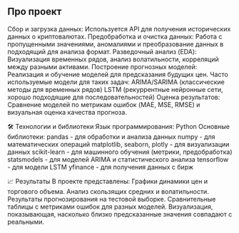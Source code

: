 ## Про проект

Сбор и загрузка данных: Используется API для получения исторических данных о криптовалютах.
Предобработка и очистка данных: Работа с пропущенными значениями, аномалиями и преобразование данных в подходящий для анализа формат.
Разведочный анализ (EDA): Визуализация временных рядов, анализ волатильности, корреляций между разными активами.
Построение прогнозных моделей: Реализация и обучение моделей для предсказания будущих цен. Часто используемые модели для таких задач:
ARIMA/SARIMA (классические методы для временных рядов)
LSTM (рекуррентные нейронные сети, хорошо подходящие для последовательностей)
Оценка результатов: Сравнение моделей по метрикам ошибок (MAE, MSE, RMSE) и визуальная оценка качества прогноза.

🛠 Технологии и библиотеки
Язык программирования: Python
Основные библиотеки:
pandas - для обработки и анализа данных
numpy - для математических операций
matplotlib, seaborn, plotly - для визуализации данных
scikit-learn - для машинного обучения (метрики, предобработка)
statsmodels - для моделей ARIMA и статистического анализа
tensorflow - для модели LSTM
yfinance - для получения данных с бирж


📈 Результаты
В проекте представлены:
Графики динамики цен и торгового объема.
Анализ скользящих средних и волатильности.
Результаты прогнозирования на тестовой выборке.
Сравнительные таблицы с метриками ошибок для разных моделей.
Визуализация, показывающая, насколько близко предсказанные значения совпадают с реальными.



